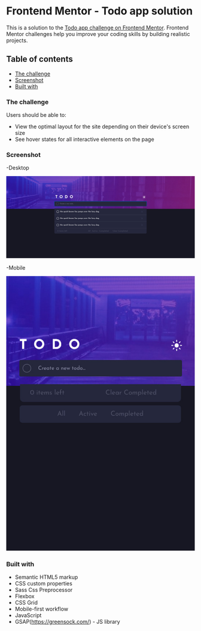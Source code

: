 # Frontend Mentor - Todo app solution

This is a solution to the [Todo app challenge on Frontend Mentor](https://www.frontendmentor.io/challenges/todo-app-Su1_KokOW). Frontend Mentor challenges help you improve your coding skills by building realistic projects. 

## Table of contents

  - [The challenge](#the-challenge)
  - [Screenshot](#screenshot)
  - [Built with](#built-with)

### The challenge

Users should be able to:

- View the optimal layout for the site depending on their device's screen size
- See hover states for all interactive elements on the page


### Screenshot

-Desktop





![](./images/screenshot-desktop.jpg)



-Mobile






![](./images/screenshot-mobile.jpg)


### Built with

- Semantic HTML5 markup
- CSS custom properties
- Sass Css Preprocessor
- Flexbox
- CSS Grid
- Mobile-first workflow
- JavaScript
- GSAP(https://greensock.com/) - JS library


